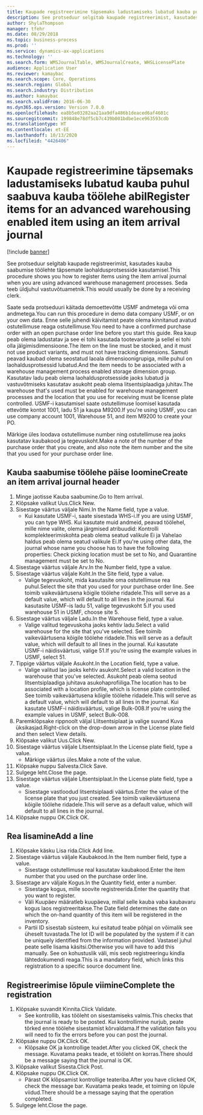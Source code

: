 ```yaml
---
title: Kaupade registreerimine täpsemaks ladustamiseks lubatud kauba puhul saabuva kauba töölehe abil
description: See protseduur selgitab kaupade registreerimist, kasutades kauba saabumise töölehte täpsemate laohaldusprotsesside kasutamisel.
author: ShylaThompson
manager: tfehr
ms.date: 08/29/2018
ms.topic: business-process
ms.prod: ''
ms.service: dynamics-ax-applications
ms.technology: ''
ms.search.form: WMSJournalTable, WMSJournalCreate, WHSLicensePlate
audience: Application User
ms.reviewer: kamaybac
ms.search.scope: Core, Operations
ms.search.region: Global
ms.search.industry: Distribution
ms.author: kamaybac
ms.search.validFrom: 2016-06-30
ms.dyn365.ops.version: Version 7.0.0
ms.openlocfilehash: ea8b5e03282aa21aa9dfa486b1deaced6af4601c
ms.sourcegitcommit: 199848e78df5cb7c439b001bdbe1ece963593cdb
ms.translationtype: HT
ms.contentlocale: et-EE
ms.lasthandoff: 10/13/2020
ms.locfileid: "4426406"
---
```

# <a name="register-items-for-an-advanced-warehousing-enabled-item-using-an-item-arrival-journal"></a><span data-ttu-id="1063c-103">Kaupade registreerimine täpsemaks ladustamiseks lubatud kauba puhul saabuva kauba töölehe abil</span><span class="sxs-lookup"><span data-stu-id="1063c-103">Register items for an advanced warehousing enabled item using an item arrival journal</span></span>

[!include [banner](../../includes/banner.md)]

<span data-ttu-id="1063c-104">See protseduur selgitab kaupade registreerimist, kasutades kauba saabumise töölehte täpsemate laohaldusprotsesside kasutamisel.</span><span class="sxs-lookup"><span data-stu-id="1063c-104">This procedure shows you how to register items using the item arrival journal when you are using advanced warehouse management processes.</span></span> <span data-ttu-id="1063c-105">Seda teeb üldjuhul vastuvõtuametnik.</span><span class="sxs-lookup"><span data-stu-id="1063c-105">This would usually be done by a receiving clerk.</span></span> 

<span data-ttu-id="1063c-106">Saate seda protseduuri käitada demoettevõtte USMF andmetega või oma andmetega.</span><span class="sxs-lookup"><span data-stu-id="1063c-106">You can run this procedure in demo data company USMF, or on your own data.</span></span> <span data-ttu-id="1063c-107">Enne selle juhendi käivitamist peate olema kinnitanud avatud ostutellimuse reaga ostutellimuse.</span><span class="sxs-lookup"><span data-stu-id="1063c-107">You need to have a confirmed purchase order with an open purchase order line before you start this guide.</span></span> <span data-ttu-id="1063c-108">Rea kaup peab olema ladustatav ja see ei tohi kasutada tootevariante ja sellel ei tohi olla jälgimisdimensioone.</span><span class="sxs-lookup"><span data-stu-id="1063c-108">The item on the line must be stocked, and it must not use product variants, and must not have tracking dimensions.</span></span> <span data-ttu-id="1063c-109">Samuti peavad kaubad olema seostatud laoala dimensioonigrupiga, mille puhul on laohaldusprotsessid lubatud.</span><span class="sxs-lookup"><span data-stu-id="1063c-109">And the item needs to be associated with a warehouse management process enabled storage dimension group.</span></span> <span data-ttu-id="1063c-110">Kasutatav ladu peab olema laohaldusprotsesside jaoks lubatud ja vastuvõtmiseks kasutatav asukoht peab olema litsentsiplaadiga juhitav.</span><span class="sxs-lookup"><span data-stu-id="1063c-110">The warehouse that's used must be enabled for warehouse management processes and the location that you use for receiving must be license plate controlled.</span></span> <span data-ttu-id="1063c-111">USMF-i kasutamisel saate ostutellimuse loomisel kasutada ettevõtte kontot 1001, ladu 51 ja kaupa M9200.</span><span class="sxs-lookup"><span data-stu-id="1063c-111">If you're using USMF, you can use company account 1001, Warehouse 51, and item M9200 to create your PO.</span></span> 

<span data-ttu-id="1063c-112">Märkige üles loodava ostutellimuse number ning ostutellimuse rea jaoks kasutatav kaubakood ja tegevuskoht.</span><span class="sxs-lookup"><span data-stu-id="1063c-112">Make a note of the number of the purchase order that you create, and also note the item number and the site that you used for your purchase order line.</span></span>


## <a name="create-an-item-arrival-journal-header"></a><span data-ttu-id="1063c-113">Kauba saabumise töölehe päise loomine</span><span class="sxs-lookup"><span data-stu-id="1063c-113">Create an item arrival journal header</span></span>
1. <span data-ttu-id="1063c-114">Minge jaotisse Kauba saabumine.</span><span class="sxs-lookup"><span data-stu-id="1063c-114">Go to Item arrival.</span></span>
2. <span data-ttu-id="1063c-115">Klõpsake valikut Uus.</span><span class="sxs-lookup"><span data-stu-id="1063c-115">Click New.</span></span>
3. <span data-ttu-id="1063c-116">Sisestage väärtus väljale Nimi.</span><span class="sxs-lookup"><span data-stu-id="1063c-116">In the Name field, type a value.</span></span>
    * <span data-ttu-id="1063c-117">Kui kasutate USMF-i, saate sisestada WHS-i.</span><span class="sxs-lookup"><span data-stu-id="1063c-117">If you are using USMF, you can type WHS.</span></span> <span data-ttu-id="1063c-118">Kui kasutate muid andmeid, peavad töölehel, mille nime valite, olema järgmised atribuudid: Kontrolli komplekteerimiskohta peab olema seatud valikule Ei ja Vahelao haldus peab olema seatud valikule Ei.</span><span class="sxs-lookup"><span data-stu-id="1063c-118">If you're using other data, the journal whose name you choose has to have the following properties: Check picking location must be set to No, and Quarantine management must be set to No.</span></span>  
4. <span data-ttu-id="1063c-119">Sisestage väärtus väljale Arv.</span><span class="sxs-lookup"><span data-stu-id="1063c-119">In the Number field, type a value.</span></span>
5. <span data-ttu-id="1063c-120">Sisestage väärtus väljale Koht.</span><span class="sxs-lookup"><span data-stu-id="1063c-120">In the Site field, type a value.</span></span>
    * <span data-ttu-id="1063c-121">Valige tegevuskoht, mida kasutasite oma ostutellimuse rea puhul.</span><span class="sxs-lookup"><span data-stu-id="1063c-121">Select the site that you used for your purchase order line.</span></span> <span data-ttu-id="1063c-122">See toimib vaikeväärtusena kõigile töölehe ridadele.</span><span class="sxs-lookup"><span data-stu-id="1063c-122">This will serve as a default value, which will default to all lines in the journal.</span></span> <span data-ttu-id="1063c-123">Kui kasutasite USMF-is ladu 51, valige tegevuskoht 5.</span><span class="sxs-lookup"><span data-stu-id="1063c-123">If you used warehouse 51 in USMF, choose site 5.</span></span>  
6. <span data-ttu-id="1063c-124">Sisestage väärtus väljale Ladu.</span><span class="sxs-lookup"><span data-stu-id="1063c-124">In the Warehouse field, type a value.</span></span>
    * <span data-ttu-id="1063c-125">Valige valitud tegevuskoha jaoks kehtiv ladu.</span><span class="sxs-lookup"><span data-stu-id="1063c-125">Select a valid warehouse for the site that you've selected.</span></span> <span data-ttu-id="1063c-126">See toimib vaikeväärtusena kõigile töölehe ridadele.</span><span class="sxs-lookup"><span data-stu-id="1063c-126">This will serve as a default value, which will default to all lines in the journal.</span></span> <span data-ttu-id="1063c-127">Kui kasutate USMF-i näidisväärtusi, valige 51.</span><span class="sxs-lookup"><span data-stu-id="1063c-127">If you're using the example values in USMF, select 51.</span></span>  
7. <span data-ttu-id="1063c-128">Tippige väärtus väljale Asukoht.</span><span class="sxs-lookup"><span data-stu-id="1063c-128">In the Location field, type a value.</span></span>
    * <span data-ttu-id="1063c-129">Valige valitud lao jaoks kehtiv asukoht.</span><span class="sxs-lookup"><span data-stu-id="1063c-129">Select a valid location in the warehouse that you've selected.</span></span> <span data-ttu-id="1063c-130">Asukoht peab olema seotud litsentsiplaadiga juhitava asukohaprofiiliga.</span><span class="sxs-lookup"><span data-stu-id="1063c-130">The location has to be associated with a location profile, which is license plate controlled.</span></span> <span data-ttu-id="1063c-131">See toimib vaikeväärtusena kõigile töölehe ridadele.</span><span class="sxs-lookup"><span data-stu-id="1063c-131">This will serve as a default value, which will default to all lines in the journal.</span></span> <span data-ttu-id="1063c-132">Kui kasutate USMF-i näidisväärtusi, valige Bulk-008.</span><span class="sxs-lookup"><span data-stu-id="1063c-132">If you're using the example values in USMF, select Bulk-008.</span></span>  
8. <span data-ttu-id="1063c-133">Paremklõpsake rippnoolt väljal Llitsentsiplaat ja valige suvand Kuva üksikasjad.</span><span class="sxs-lookup"><span data-stu-id="1063c-133">Right-click on the drop-down arrow in the License plate field and then select View details.</span></span>
9. <span data-ttu-id="1063c-134">Klõpsake valikut Uus.</span><span class="sxs-lookup"><span data-stu-id="1063c-134">Click New.</span></span>
10. <span data-ttu-id="1063c-135">Sisestage väärtus väljale Litsentsiplaat.</span><span class="sxs-lookup"><span data-stu-id="1063c-135">In the License plate field, type a value.</span></span>
    * <span data-ttu-id="1063c-136">Märkige väärtus üles.</span><span class="sxs-lookup"><span data-stu-id="1063c-136">Make a note of the value.</span></span>  
11. <span data-ttu-id="1063c-137">Klõpsake nuppu Salvesta.</span><span class="sxs-lookup"><span data-stu-id="1063c-137">Click Save.</span></span>
12. <span data-ttu-id="1063c-138">Sulgege leht.</span><span class="sxs-lookup"><span data-stu-id="1063c-138">Close the page.</span></span>
13. <span data-ttu-id="1063c-139">Sisestage väärtus väljale Litsentsiplaat.</span><span class="sxs-lookup"><span data-stu-id="1063c-139">In the License plate field, type a value.</span></span>
    * <span data-ttu-id="1063c-140">Sisestage vastloodud litsentsiplaadi väärtus.</span><span class="sxs-lookup"><span data-stu-id="1063c-140">Enter the value of the license plate that you just created.</span></span> <span data-ttu-id="1063c-141">See toimib vaikeväärtusena kõigile töölehe ridadele.</span><span class="sxs-lookup"><span data-stu-id="1063c-141">This will serve as a default value, which will default to all lines in the journal.</span></span>  
14. <span data-ttu-id="1063c-142">Klõpsake nuppu OK.</span><span class="sxs-lookup"><span data-stu-id="1063c-142">Click OK.</span></span>

## <a name="add-a-line"></a><span data-ttu-id="1063c-143">Rea lisamine</span><span class="sxs-lookup"><span data-stu-id="1063c-143">Add a line</span></span>
1. <span data-ttu-id="1063c-144">Klõpsake käsku Lisa rida.</span><span class="sxs-lookup"><span data-stu-id="1063c-144">Click Add line.</span></span>
2. <span data-ttu-id="1063c-145">Sisestage väärtus väljale Kaubakood.</span><span class="sxs-lookup"><span data-stu-id="1063c-145">In the Item number field, type a value.</span></span>
    * <span data-ttu-id="1063c-146">Sisestage ostutellimuse real kasutatav kaubakood.</span><span class="sxs-lookup"><span data-stu-id="1063c-146">Enter the item number that you used on the purchase order line.</span></span>  
3. <span data-ttu-id="1063c-147">Sisestage arv väljale Kogus.</span><span class="sxs-lookup"><span data-stu-id="1063c-147">In the Quantity field, enter a number.</span></span>
    * <span data-ttu-id="1063c-148">Sisestage kogus, mille soovite registreerida.</span><span class="sxs-lookup"><span data-stu-id="1063c-148">Enter the quantity that you want to register.</span></span>  
    * <span data-ttu-id="1063c-149">Väli Kuupäev määratleb kuupäeva, millal selle kauba vaba kaubavaru kogus laos registreeritakse.</span><span class="sxs-lookup"><span data-stu-id="1063c-149">The Date field determines the date on which the on-hand quantity of this item will be registered in the inventory.</span></span>  
    * <span data-ttu-id="1063c-150">Partii ID sisestab süsteem, kui esitatud teabe põhjal on võimalik see üheselt tuvastada.</span><span class="sxs-lookup"><span data-stu-id="1063c-150">The lot ID will be populated by the system if it can be uniquely identified from the information provided.</span></span> <span data-ttu-id="1063c-151">Vastasel juhul peate selle lisama käsitsi.</span><span class="sxs-lookup"><span data-stu-id="1063c-151">Otherwise you will have to add this manually.</span></span> <span data-ttu-id="1063c-152">See on kohustuslik väli, mis seob registreeringu kindla lähtedokumendi reaga.</span><span class="sxs-lookup"><span data-stu-id="1063c-152">This is a mandatory field, which links this registration to a specific source document line.</span></span>  

## <a name="complete-the-registration"></a><span data-ttu-id="1063c-153">Registreerimise lõpule viimine</span><span class="sxs-lookup"><span data-stu-id="1063c-153">Complete the registration</span></span>
1. <span data-ttu-id="1063c-154">Klõpsake suvandit Kinnita.</span><span class="sxs-lookup"><span data-stu-id="1063c-154">Click Validate.</span></span>
    * <span data-ttu-id="1063c-155">See kontrollib, kas tööleht on sisestamiseks valmis.</span><span class="sxs-lookup"><span data-stu-id="1063c-155">This checks that the journal is ready to be posted.</span></span> <span data-ttu-id="1063c-156">Kui kontrollimine nurjub, peate tõrked enne töölehe sisestamist kõrvaldama.</span><span class="sxs-lookup"><span data-stu-id="1063c-156">If the validation fails you will need to fix the errors before you can post the journal.</span></span>  
2. <span data-ttu-id="1063c-157">Klõpsake nuppu OK.</span><span class="sxs-lookup"><span data-stu-id="1063c-157">Click OK.</span></span>
    * <span data-ttu-id="1063c-158">Klõpsake OK ja kontrollige teadet.</span><span class="sxs-lookup"><span data-stu-id="1063c-158">After you clicked OK, check the message.</span></span> <span data-ttu-id="1063c-159">Kuvatama peaks teade, et tööleht on korras.</span><span class="sxs-lookup"><span data-stu-id="1063c-159">There should be a message saying that the journal is OK.</span></span>  
3. <span data-ttu-id="1063c-160">Klõpsake valikut Sisesta.</span><span class="sxs-lookup"><span data-stu-id="1063c-160">Click Post.</span></span>
4. <span data-ttu-id="1063c-161">Klõpsake nuppu OK.</span><span class="sxs-lookup"><span data-stu-id="1063c-161">Click OK.</span></span>
    * <span data-ttu-id="1063c-162">Pärast OK klõpsamist kontrollige teateriba.</span><span class="sxs-lookup"><span data-stu-id="1063c-162">After you have clicked OK, check the message bar.</span></span> <span data-ttu-id="1063c-163">Kuvatama peaks teade, et toiming on lõpule viidud.</span><span class="sxs-lookup"><span data-stu-id="1063c-163">There should be a message saying that the operation completed.</span></span>  
5. <span data-ttu-id="1063c-164">Sulgege leht.</span><span class="sxs-lookup"><span data-stu-id="1063c-164">Close the page.</span></span>

